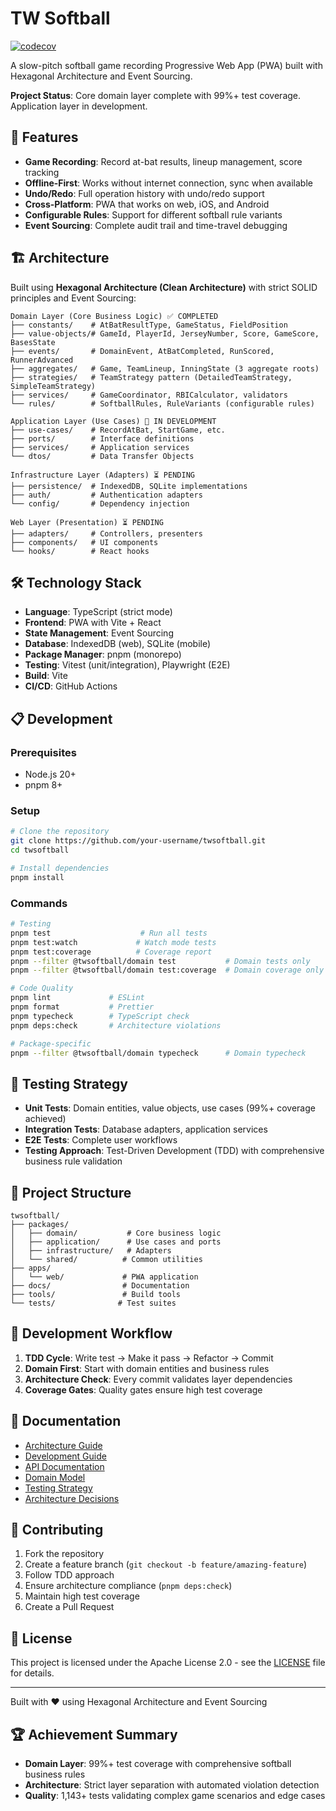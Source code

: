 # TW Softball

[![codecov](https://codecov.io/gh/xeonchen/twsoftball/graph/badge.svg?token=CODECOV_TOKEN)](https://codecov.io/gh/xeonchen/twsoftball)

A slow-pitch softball game recording Progressive Web App (PWA) built with
Hexagonal Architecture and Event Sourcing.

**Project Status**: Core domain layer complete with 99%+ test coverage.
Application layer in development.

## 🚀 Features

- **Game Recording**: Record at-bat results, lineup management, score tracking
- **Offline-First**: Works without internet connection, sync when available
- **Undo/Redo**: Full operation history with undo/redo support
- **Cross-Platform**: PWA that works on web, iOS, and Android
- **Configurable Rules**: Support for different softball rule variants
- **Event Sourcing**: Complete audit trail and time-travel debugging

## 🏗️ Architecture

Built using **Hexagonal Architecture (Clean Architecture)** with strict SOLID
principles and Event Sourcing:

```
Domain Layer (Core Business Logic) ✅ COMPLETED
├── constants/    # AtBatResultType, GameStatus, FieldPosition
├── value-objects/# GameId, PlayerId, JerseyNumber, Score, GameScore, BasesState
├── events/       # DomainEvent, AtBatCompleted, RunScored, RunnerAdvanced
├── aggregates/   # Game, TeamLineup, InningState (3 aggregate roots)
├── strategies/   # TeamStrategy pattern (DetailedTeamStrategy, SimpleTeamStrategy)
├── services/     # GameCoordinator, RBICalculator, validators
└── rules/        # SoftballRules, RuleVariants (configurable rules)

Application Layer (Use Cases) 🚀 IN DEVELOPMENT
├── use-cases/    # RecordAtBat, StartGame, etc.
├── ports/        # Interface definitions
├── services/     # Application services
└── dtos/         # Data Transfer Objects

Infrastructure Layer (Adapters) ⏳ PENDING
├── persistence/  # IndexedDB, SQLite implementations
├── auth/         # Authentication adapters
└── config/       # Dependency injection

Web Layer (Presentation) ⏳ PENDING
├── adapters/     # Controllers, presenters
├── components/   # UI components
└── hooks/        # React hooks
```

## 🛠️ Technology Stack

- **Language**: TypeScript (strict mode)
- **Frontend**: PWA with Vite + React
- **State Management**: Event Sourcing
- **Database**: IndexedDB (web), SQLite (mobile)
- **Package Manager**: pnpm (monorepo)
- **Testing**: Vitest (unit/integration), Playwright (E2E)
- **Build**: Vite
- **CI/CD**: GitHub Actions

## 📋 Development

### Prerequisites

- Node.js 20+
- pnpm 8+

### Setup

```bash
# Clone the repository
git clone https://github.com/your-username/twsoftball.git
cd twsoftball

# Install dependencies
pnpm install
```

### Commands

```bash
# Testing
pnpm test                    # Run all tests
pnpm test:watch             # Watch mode tests
pnpm test:coverage          # Coverage report
pnpm --filter @twsoftball/domain test           # Domain tests only
pnpm --filter @twsoftball/domain test:coverage  # Domain coverage only

# Code Quality
pnpm lint             # ESLint
pnpm format           # Prettier
pnpm typecheck        # TypeScript check
pnpm deps:check       # Architecture violations

# Package-specific
pnpm --filter @twsoftball/domain typecheck      # Domain typecheck
```

## 🧪 Testing Strategy

- **Unit Tests**: Domain entities, value objects, use cases (99%+ coverage
  achieved)
- **Integration Tests**: Database adapters, application services
- **E2E Tests**: Complete user workflows
- **Testing Approach**: Test-Driven Development (TDD) with comprehensive
  business rule validation

## 📁 Project Structure

```
twsoftball/
├── packages/
│   ├── domain/           # Core business logic
│   ├── application/      # Use cases and ports
│   ├── infrastructure/   # Adapters
│   └── shared/          # Common utilities
├── apps/
│   └── web/             # PWA application
├── docs/                # Documentation
├── tools/               # Build tools
└── tests/              # Test suites
```

## 🎯 Development Workflow

1. **TDD Cycle**: Write test → Make it pass → Refactor → Commit
2. **Domain First**: Start with domain entities and business rules
3. **Architecture Check**: Every commit validates layer dependencies
4. **Coverage Gates**: Quality gates ensure high test coverage

## 📖 Documentation

- [Architecture Guide](docs/design/architecture.md)
- [Development Guide](docs/guides/development.md)
- [API Documentation](docs/design/api-contracts.md)
- [Domain Model](docs/design/domain-model.md)
- [Testing Strategy](docs/guides/testing-strategy.md)
- [Architecture Decisions](docs/adr/)

## 🤝 Contributing

1. Fork the repository
2. Create a feature branch (`git checkout -b feature/amazing-feature`)
3. Follow TDD approach
4. Ensure architecture compliance (`pnpm deps:check`)
5. Maintain high test coverage
6. Create a Pull Request

## 📄 License

This project is licensed under the Apache License 2.0 - see the
[LICENSE](LICENSE) file for details.

---

Built with ❤️ using Hexagonal Architecture and Event Sourcing

## 🏆 Achievement Summary

- **Domain Layer**: 99%+ test coverage with comprehensive softball business
  rules
- **Architecture**: Strict layer separation with automated violation detection
- **Quality**: 1,143+ tests validating complex game scenarios and edge cases
